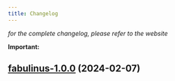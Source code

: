 ```yaml
---
title: Changelog
---
```



*for the complete changelog, please refer to the website*

**Important:**







## [fabulinus-1.0.0](https://github.com/truecharts/charts/compare/fabulinus-0.0.3...fabulinus-1.0.0) (2024-02-07)